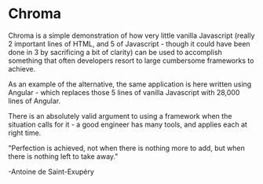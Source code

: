 # Chroma

Chroma is a simple demonstration of how very little vanilla Javascript (really 2 important lines of HTML, and 5 of Javascript - though it could have been done in 3 by sacrificing a bit of clarity) can be used to accomplish something that often developers resort to large cumbersome frameworks to achieve.

As an example of the alternative, the same application is here written using Angular - which replaces those 5 lines of vanilla Javascript with 28,000 lines of Angular.

There is an absolutely valid argument to using a framework when the situation calls for it - a good engineer has many tools, and applies each at right time.

"Perfection is achieved, not when there is nothing more to add, but when there is nothing left to take away."

-Antoine de Saint-Exupéry
